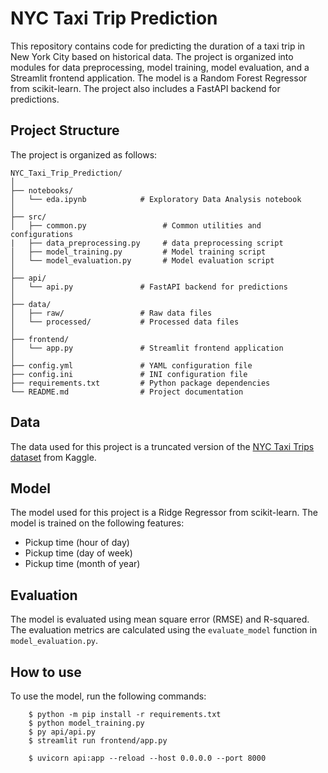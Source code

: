 # NYC Taxi Trip Prediction

This repository contains code for predicting the duration of a taxi trip in New York City based on historical data. The project is organized into modules for data preprocessing, model training, model evaluation, and a Streamlit frontend application. The model is a Random Forest Regressor from scikit-learn. The project also includes a FastAPI backend for predictions.

## Project Structure

The project is organized as follows:

```
NYC_Taxi_Trip_Prediction/
│
├── notebooks/
│   └── eda.ipynb            # Exploratory Data Analysis notebook
│
├── src/
│   ├── common.py                 # Common utilities and configurations
|   ├── data_preprocessing.py     # data preprocessing script
│   ├── model_training.py         # Model training script
│   └── model_evaluation.py       # Model evaluation script
│
├── api/
│   └── api.py               # FastAPI backend for predictions
│
├── data/
│   ├── raw/                 # Raw data files
│   └── processed/           # Processed data files
│
├── frontend/
│   └── app.py               # Streamlit frontend application
│
├── config.yml               # YAML configuration file
├── config.ini               # INI configuration file
├── requirements.txt         # Python package dependencies
└── README.md                # Project documentation
```


## Data

The data used for this project is a truncated version of the [NYC Taxi Trips dataset](https://www.kaggle.com/competitions/nyc-taxi-trip-duration) from Kaggle.

## Model

The model used for this project is a Ridge Regressor from scikit-learn. The model is trained on the following features:

* Pickup time (hour of day)
* Pickup time (day of week)
* Pickup time (month of year)

## Evaluation

The model is evaluated using mean square error (RMSE) and R-squared. The evaluation metrics are calculated using the `evaluate_model` function in `model_evaluation.py`.

## How to use

To use the model, run the following commands:

```
    $ python -m pip install -r requirements.txt
    $ python model_training.py
    $ py api/api.py
    $ streamlit run frontend/app.py

    $ uvicorn api:app --reload --host 0.0.0.0 --port 8000

```